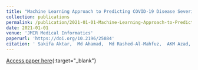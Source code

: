 ```yaml
---
title: "Machine Learning Approach to Predicting COVID-19 Disease Severity Based on Clinical Blood Test Data: Statistical Analysis and Model Development"
collection: publications
permalink: /publication/2021-01-01-Machine-Learning-Approach-to-Predicting-COVID-19-Disease-Severity-Based-on-Clinical-Blood-Test-Data-Statistical-Analysis-and-Model-Development
date: 2021-01-01
venue: 'JMIR Medical Informatics'
paperurl: 'https://doi.org/10.2196/25884'
citation: ' Sakifa Aktar,  Md Ahamad,  Md Rashed-Al-Mahfuz,  AKM Azad,  Shahadat Uddin,  AHM Kamal,  Salem Alyami,  Ping-l Lin,  Sheikh Islam,  Julian Quinn,  Valsamma Eapen,  Mohammad Moni, &quot;Machine Learning Approach to Predicting COVID-19 Disease Severity Based on Clinical Blood Test Data: Statistical Analysis and Model Development.&quot; JMIR Medical Informatics, 2021.'
---
```

[Access paper here](https://doi.org/10.2196/25884){:target="_blank"}
